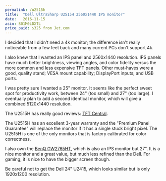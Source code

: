 ```yaml
---
permalink: /u2515h
title:  "Dell UltraSharp U2515H 2560x1440 IPS monitor"
date:   2016-11-15
asin: B01M0LDXTL
price_paid: $325 from Jet.com
---
```


I decided that I didn't need a 4k monitor; the difference isn't really
noticeable from a few feet back and many current PCs don't support 4k.

I also knew that I wanted an IPS panel and 2560x1440 resolution. IPS panels
have much better brightness, viewing angles, and color fidelity versus the more
common and less expensive TFT panels. Other must-haves were a good, quality
stand; VESA mount capability; DisplayPort inputs; and USB ports.

I was pretty sure I wanted a 25" monitor. It seems like the perfect sweet spot
for productivity work, between 24" (too small) and 27" (too large). I
eventually plan to add a second identical monitor, which will give a combined
5120x1440 resolution.

The U2515H has really good reviews: [TFT Central](http://www.tftcentral.co.uk/reviews/dell_u2515h.htm).

The U2515H has an excellent 3-year warranty and the "Premium Panel Guarantee"
will replace the monitor if it has a single stuck bright pixel. The U2515H is
one of the only monitors that is factory calibrated for color correctness.

I also own the [BenQ GW2765HT](http://amzn.to/2gdPUgz), which is also an IPS monitor but 27". It is a
nice monitor and a great value, but much less refined than the Dell. For
gaming, it is nice to have the bigger screen though.

Be careful not to get the Dell 24" U2415, which looks similar but is only
1920x1200 resolution.
